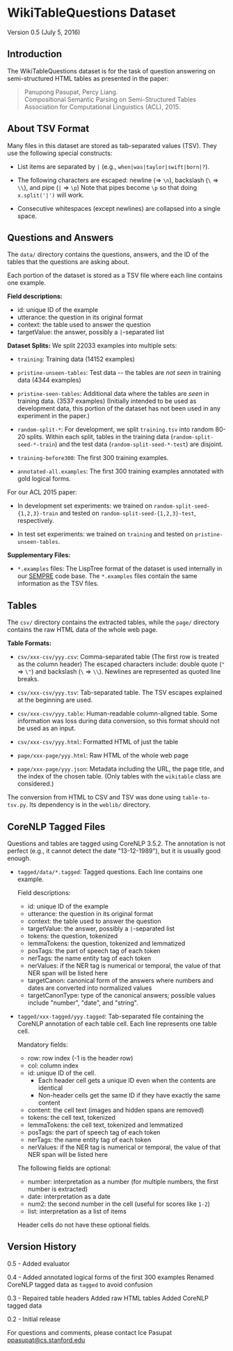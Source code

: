 WikiTableQuestions Dataset
==========================
Version 0.5 (July 5, 2016)

Introduction
------------

The WikiTableQuestions dataset is for the task of question answering on
semi-structured HTML tables as presented in the paper:

> Panupong Pasupat, Percy Liang.  
>   Compositional Semantic Parsing on Semi-Structured Tables  
>   Association for Computational Linguistics (ACL), 2015.

About TSV Format
----------------

Many files in this dataset are stored as tab-separated values (TSV).
They use the following special constructs:

- List items are separated by `|` (e.g., `when|was|taylor|swift|born|?`).

- The following characters are escaped:
  newline (=> `\n`), backslash (`\` => `\\`), and pipe (`|` => `\p`)
  Note that pipes become `\p` so that doing `x.split('|')` will work.

- Consecutive whitespaces (except newlines) are collapsed into a single space.


Questions and Answers
---------------------

The `data/` directory contains the questions, answers, and the ID of the tables
that the questions are asking about.

Each portion of the dataset is stored as a TSV file where each line contains
one example.

**Field descriptions:**
- id:          unique ID of the example
- utterance:   the question in its original format
- context:     the table used to answer the question
- targetValue: the answer, possibly a `|`-separated list

**Dataset Splits:** We split 22033 examples into multiple sets:

- `training`:
  Training data (14152 examples)

- `pristine-unseen-tables`:
  Test data -- the tables are *not seen* in training data (4344 examples)

- `pristine-seen-tables`:
  Additional data where the tables are *seen* in training data. (3537 examples)
  (Initially intended to be used as development data, this portion of the
  dataset has not been used in any experiment in the paper.)

- `random-split-*`:
  For development, we split `training.tsv` into random 80-20 splits.
  Within each split, tables in the training data (`random-split-seed-*-train`)
  and the test data (`random-split-seed-*-test`) are disjoint.

- `training-before300`:
  The first 300 training examples.

- `annotated-all.examples`:
  The first 300 training examples annotated with gold logical forms.

For our ACL 2015 paper:

- In development set experiments:
  we trained on `random-split-seed-{1,2,3}-train`
  and tested on `random-split-seed-{1,2,3}-test`, respectively.

- In test set experiments:
  we trained on `training` and tested on `pristine-unseen-tables`.

**Supplementary Files:**

- `*.examples` files:
  The LispTree format of the dataset is used internally in our
  [SEMPRE](http://nlp.stanford.edu/software/sempre/) code base.
  The `*.examples` files contain the same information as the TSV files.

Tables
------

The `csv/` directory contains the extracted tables, while the `page/` directory
contains the raw HTML data of the whole web page.

**Table Formats:**

- `csv/xxx-csv/yyy.csv`:
  Comma-separated table (The first row is treated as the column header)
  The escaped characters include:
  double quote (`"` => `\"`) and backslash (`\` => `\\`).
  Newlines are represented as quoted line breaks.

- `csv/xxx-csv/yyy.tsv`:
  Tab-separated table. The TSV escapes explained at the beginning are used.

- `csv/xxx-csv/yyy.table`:
  Human-readable column-aligned table. Some information was loss during
  data conversion, so this format should not be used as an input.

- `csv/xxx-csv/yyy.html`:
  Formatted HTML of just the table

- `page/xxx-page/yyy.html`:
  Raw HTML of the whole web page

- `page/xxx-page/yyy.json`:
  Metadata including the URL, the page title, and the index of the chosen table.
  (Only tables with the `wikitable` class are considered.)

The conversion from HTML to CSV and TSV was done using `table-to-tsv.py`.
Its dependency is in the `weblib/` directory.

CoreNLP Tagged Files
--------------------
Questions and tables are tagged using CoreNLP 3.5.2.
The annotation is not perfect (e.g., it cannot detect the date "13-12-1989"),
but it is usually good enough.

- `tagged/data/*.tagged`:
  Tagged questions. Each line contains one example.

  Field descriptions:
  - id:          unique ID of the example
  - utterance:   the question in its original format
  - context:     the table used to answer the question
  - targetValue: the answer, possibly a `|`-separated list
  - tokens:      the question, tokenized
  - lemmaTokens: the question, tokenized and lemmatized
  - posTags:     the part of speech tag of each token
  - nerTags:     the name entity tag of each token
  - nerValues:   if the NER tag is numerical or temporal, the value of that
     NER span will be listed here
  - targetCanon: canonical form of the answers where numbers and dates
     are converted into normalized values
  - targetCanonType: type of the canonical answers; possible values include
     "number", "date", and "string".

- `tagged/xxx-tagged/yyy.tagged`:
  Tab-separated file containing the CoreNLP annotation of each table cell.
  Each line represents one table cell.

  Mandatory fields:
  - row:         row index (-1 is the header row)
  - col:         column index
  - id:          unique ID of the cell.
    - Each header cell gets a unique ID even when the contents are identical
    - Non-header cells get the same ID if they have exactly the same content
  - content:     the cell text (images and hidden spans are removed)
  - tokens:      the cell text, tokenized
  - lemmaTokens: the cell text, tokenized and lemmatized
  - posTags:     the part of speech tag of each token
  - nerTags:     the name entity tag of each token
  - nerValues:   if the NER tag is numerical or temporal, the value of that
     NER span will be listed here

  The following fields are optional:
  - number:      interpretation as a number (for multiple numbers, the first
     number is extracted)
  - date:        interpretation as a date
  - num2:        the second number in the cell (useful for scores like `1-2`)
  - list:        interpretation as a list of items

  Header cells do not have these optional fields.

Version History
---------------

0.5 - Added evaluator

0.4 - Added annotated logical forms of the first 300 examples
      Renamed CoreNLP tagged data as `tagged` to avoid confusion

0.3 - Repaired table headers
      Added raw HTML tables
      Added CoreNLP tagged data

0.2 - Initial release

For questions and comments, please contact Ice Pasupat <ppasupat@cs.stanford.edu>
